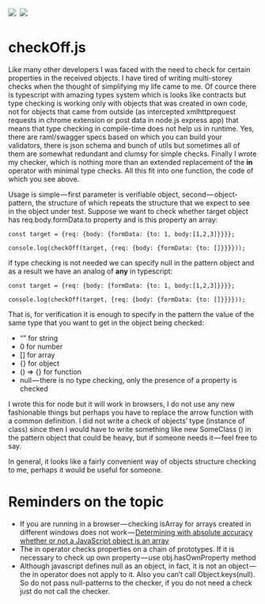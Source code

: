 # <img src="https://img.shields.io/travis/gonzazoid/checkOff.js.svg"></img> <img src="https://img.shields.io/npm/v/gonzazoid.checkoff.js.svg"></img>

# checkOff.js
<p>Like many other developers I was faced with the need to check for certain properties in the received objects. I have tired of writing multi-storey checks when the thought of simplifying my life came to me. Of cource there is typescript with amazing types system which is looks like contracts but type checking is working only with objects that was created in own code, not for objects that came from outside (as intercepted xmlhttprequest requests in chrome extension or post data in node.js express app) that means that type checking in compile-time does not help us in runtime. Yes, there are raml/swagger specs based on which you can build your validators, there is json schema and bunch of utils but sometimes all of them are somewhat redundant and clumsy for simple checks. Finally I wrote my checker, which is nothing more than an extended replacement of the <b>in</b> operator with minimal type checks. All this fit into one function, the code of which you see above.</p>

Usage is simple — first parameter is verifiable object, second — object-pattern, the structure of which repeats the structure that we expect to see in the object under test. Suppose we want to check whether target object has req.body.formData.to property and is this property an array:
```
const target = {req: {body: {formData: {to: 1, body:[1,2,3]}}}};

console.log(checkOff(target, {req: {body: {formData: {to: []}}}}));

```
if type checking is not needed we can specify null in the pattern object and as a result we have an analog of <b>any</b> in typescript:

```
const target = {req: {body: {formData: {to: 1, body:[1,2,3]}}}};

console.log(checkOff(target, {req: {body: {formData: {to: []}}}}));
```

That is, for verification it is enough to specify in the pattern the value of the same type that you want to get in the object being checked:
<ul>
<li>“” for string</li>
<li>0 for number</li>
<li>[] for array</li>
<li>{} for object</li>
<li>() => {} for function</li>
<li>null — there is no type checking, only the presence of a property is checked</li>
</ul>

<p>I wrote this for node but it will work in browsers, I do not use any new fashionable things but perhaps you have to replace the arrow function with a common definition. I did not write a check of objects’ type (instance of class) since then I would have to write something like new SomeClass () in the pattern object that could be heavy, but if someone needs it — feel free to say.</p>
In general, it looks like a fairly convenient way of objects structure checking to me, perhaps it would be useful for someone.

# Reminders on the topic

* If you are running in a browser — checking isArray for arrays created in different windows does not work — <a href="http://web.mit.edu/jwalden/www/isArray.html">Determining with absolute accuracy whether or not a JavaScript object is an array</a>
* The in operator checks properties on a chain of prototypes. If it is necessary to check up own property — use obj.hasOwnProperty method
* Although javascript defines null as an object, in fact, it is not an object — the in operator does not apply to it. Also you can’t call Object.keys(null). So do not pass null-patterns to the checker, if you do not need a check just do not call the checker.
